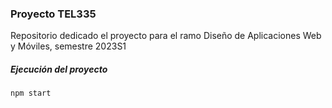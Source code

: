 ### Proyecto TEL335
Repositorio dedicado el proyecto para el ramo Diseño de Aplicaciones Web y Móviles, semestre 2023S1

##### Ejecución del proyecto
`npm start`
